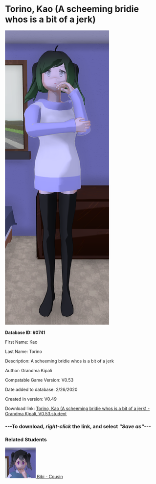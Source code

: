 # Torino, Kao (A scheeming bridie whos is a bit of a jerk)

<img src="../../Files/Images/Torino, Kao (A scheeming bridie whos is a bit of a jerk).png" title="Torino, Kao (A scheeming bridie whos is a bit of a jerk) - Grandma Kipali, V0.53">

**Database ID: #0741**

First Name: Kao

Last Name: Torino

Description: A scheeming bridie whos is a bit of a jerk

Author: Grandma Kipali

Compatable Game Version: V0.53

Date added to database: 2/26/2020

Created in version: V0.49

Download link: <a href="https://raw.githubusercontent.com/Arbiter1223/Daigaku-Gurashi-Custom-Students/master/Files/Student%20Files/Torino%2C%20Kao%20(A%20scheeming%20bridie%20whos%20is%20a%20bit%20of%20a%20jerk)%20-%20Grandma%20Kipali%2C%20V0.53.student">Torino, Kao (A scheeming bridie whos is a bit of a jerk) - Grandma Kipali, V0.53.student</a>

### ---**To download, _right-click_ the link, and select _"Save as"_**---

### Related Students

<a href="Kasasagi, Bibi (A magpie who loves sparkly things).md"><img src="../../Files/Thumbs/Kasasagi, Bibi (A magpie who loves sparkly things).png" height="100" width="100" title="Kasasagi, Bibi (A magpie who loves sparkly things) - Grandma Kipali, V0.53"></a><a href="Kasasagi, Bibi (A magpie who loves sparkly things).md"> Bibi - Cousin</a>


